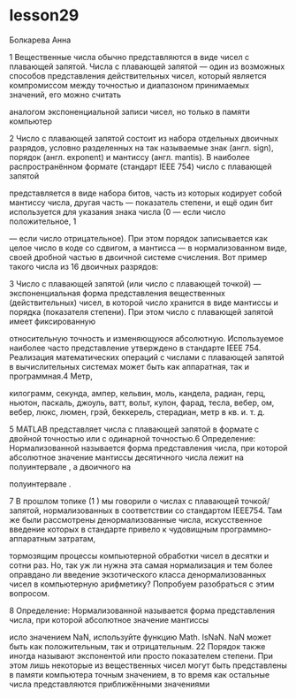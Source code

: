 # lesson29
Болкарева Анна

1 Вещественные числа обычно представляются в виде чисел с плавающей запятой. Числа с плавающей запятой — один из возможных способов представления действительных чисел, который является компромиссом между точностью и диапазоном принимаемых значений, его можно считать 

аналогом экспоненциальной записи чисел, но только в памяти компьютер

2 Число с плавающей запятой состоит из набора отдельных двоичных разрядов, условно разделенных на так называемые знак (англ. sign), порядок (англ. exponent) и мантиссу (англ. mantis). В наиболее распространённом формате (стандарт IEEE 754) число с плавающей запятой 

представляется в виде набора битов, часть из которых кодирует собой мантиссу числа, другая часть — показатель степени, и ещё один бит используется для указания знака числа (0 — если число положительное, 1

 — если число отрицательное). При этом порядок записывается как целое число в коде со сдвигом, а мантисса — в нормализованном виде, своей дробной частью в двоичной системе счисления. Вот пример такого числа из 16 двоичных разрядов:

3 Число с плавающей запятой (или число с плавающей точкой) — экспоненциальная форма представления вещественных (действительных) чисел, в которой число хранится в виде мантиссы и порядка (показателя степени). При этом число с плавающей запятой имеет фиксированную 

относительную точность и изменяющуюся абсолютную. Используемое наиболее часто представление утверждено в стандарте IEEE 754. Реализация математических операций с числами с плавающей запятой в вычислительных системах может быть как аппаратная, так и программная.4 Метр, 

килограмм, секунда, ампер, кельвин, моль, кандела, радиан, герц, ньютон, паскаль, джоуль, ватт, вольт, кулон, фарад, тесла, вебер, ом, вебер, люкс, люмен, грэй, беккерель, стерадиан, метр в кв. и. т. д. 

5 MATLAB представляет числа с плавающей запятой в формате с двойной точностью или с одинарной точностью.6 Определение: Нормализованной называется форма представления числа, при которой абсолютное значение мантиссы десятичного числа лежит на полуинтервале , а двоичного на 

полуинтервале .

7 В прошлом топике (1 ) мы говорили о числах с плавающей точкой/запятой, нормализованных в соответствии со стандартом IEEE754. Там же были рассмотрены денормализованные числа, искусственное введение которых в стандарте привело к чудовищным программно-аппаратным затратам, 

тормозящим процессы компьютерной обработки чисел в десятки и сотни раз. Но, так уж ли нужна эта самая нормализация и тем более оправдано ли введение экзотического класса денормализованных чисел в компьютерную арифметику? Попробуем разобраться с этим вопросом.

8 Определение: Нормализованной называется форма представления числа, при которой абсолютное значение мантиссы

исло значением NaN, используйте функцию Math. IsNaN. NaN может быть как положительным, так и отрицательным.
22 Порядок также иногда называют экспонентой или просто показателем степени.
При этом лишь некоторые из вещественных чисел могут быть представлены в памяти компьютера точным значением, в то время как остальные числа представляются приближёнными значениями

